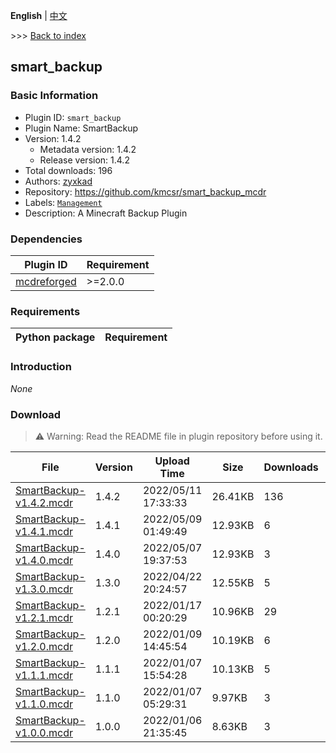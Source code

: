 **English** | [中文](readme-zh_cn.md)

\>\>\> [Back to index](/readme.md)

## smart_backup

### Basic Information

- Plugin ID: `smart_backup`
- Plugin Name: SmartBackup
- Version: 1.4.2
  - Metadata version: 1.4.2
  - Release version: 1.4.2
- Total downloads: 196
- Authors: [zyxkad](https://github.com/zyxkad)
- Repository: https://github.com/kmcsr/smart_backup_mcdr
- Labels: [`Management`](/labels/management/readme.md)
- Description: A Minecraft Backup Plugin

### Dependencies

| Plugin ID | Requirement |
| --- | --- |
| [mcdreforged](https://github.com/Fallen-Breath/MCDReforged) | \>=2.0.0 |

### Requirements

| Python package | Requirement |
| --- | --- |

### Introduction

*None*

### Download

> :warning: Warning: Read the README file in plugin repository before using it.

| File | Version | Upload Time | Size | Downloads | Operations |
| --- | --- | --- | --- | --- | --- |
| [SmartBackup-v1.4.2.mcdr](https://github.com/kmcsr/smart_backup_mcdr/releases/tag/v1.4.2) | 1.4.2 | 2022/05/11 17:33:33 | 26.41KB | 136 | [Download](https://github.com/kmcsr/smart_backup_mcdr/releases/download/v1.4.2/SmartBackup-v1.4.2.mcdr) |
| [SmartBackup-v1.4.1.mcdr](https://github.com/kmcsr/smart_backup_mcdr/releases/tag/v1.4.1) | 1.4.1 | 2022/05/09 01:49:49 | 12.93KB | 6 | [Download](https://github.com/kmcsr/smart_backup_mcdr/releases/download/v1.4.1/SmartBackup-v1.4.1.mcdr) |
| [SmartBackup-v1.4.0.mcdr](https://github.com/kmcsr/smart_backup_mcdr/releases/tag/v1.4.0) | 1.4.0 | 2022/05/07 19:37:53 | 12.93KB | 3 | [Download](https://github.com/kmcsr/smart_backup_mcdr/releases/download/v1.4.0/SmartBackup-v1.4.0.mcdr) |
| [SmartBackup-v1.3.0.mcdr](https://github.com/kmcsr/smart_backup_mcdr/releases/tag/v1.3.0) | 1.3.0 | 2022/04/22 20:24:57 | 12.55KB | 5 | [Download](https://github.com/kmcsr/smart_backup_mcdr/releases/download/v1.3.0/SmartBackup-v1.3.0.mcdr) |
| [SmartBackup-v1.2.1.mcdr](https://github.com/kmcsr/smart_backup_mcdr/releases/tag/v1.2.1) | 1.2.1 | 2022/01/17 00:20:29 | 10.96KB | 29 | [Download](https://github.com/kmcsr/smart_backup_mcdr/releases/download/v1.2.1/SmartBackup-v1.2.1.mcdr) |
| [SmartBackup-v1.2.0.mcdr](https://github.com/kmcsr/smart_backup_mcdr/releases/tag/v1.2.0) | 1.2.0 | 2022/01/09 14:45:54 | 10.19KB | 6 | [Download](https://github.com/kmcsr/smart_backup_mcdr/releases/download/v1.2.0/SmartBackup-v1.2.0.mcdr) |
| [SmartBackup-v1.1.1.mcdr](https://github.com/kmcsr/smart_backup_mcdr/releases/tag/v1.1.1) | 1.1.1 | 2022/01/07 15:54:28 | 10.13KB | 5 | [Download](https://github.com/kmcsr/smart_backup_mcdr/releases/download/v1.1.1/SmartBackup-v1.1.1.mcdr) |
| [SmartBackup-v1.1.0.mcdr](https://github.com/kmcsr/smart_backup_mcdr/releases/tag/v1.1.0) | 1.1.0 | 2022/01/07 05:29:31 | 9.97KB | 3 | [Download](https://github.com/kmcsr/smart_backup_mcdr/releases/download/v1.1.0/SmartBackup-v1.1.0.mcdr) |
| [SmartBackup-v1.0.0.mcdr](https://github.com/kmcsr/smart_backup_mcdr/releases/tag/v1.0.0) | 1.0.0 | 2022/01/06 21:35:45 | 8.63KB | 3 | [Download](https://github.com/kmcsr/smart_backup_mcdr/releases/download/v1.0.0/SmartBackup-v1.0.0.mcdr) |

